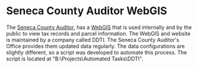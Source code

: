 # Seneca County Auditor WebGIS

The [Seneca County Auditor](http://www.senecacountyauditor.org), has
a [WebGIS](http://www.senecacountyauditor.org/Map.aspx) that is used internally
and by the public to view tax records and parcel information. The WebGIS and
website is maintained by a company called DDTI. The Seneca County Auditor's
Office provides them updated data regularly. The data configurations are
slightly different, so a script was developed to automate this process. The
script is located at "B:\Projects\Automated Tasks\DDTI".
